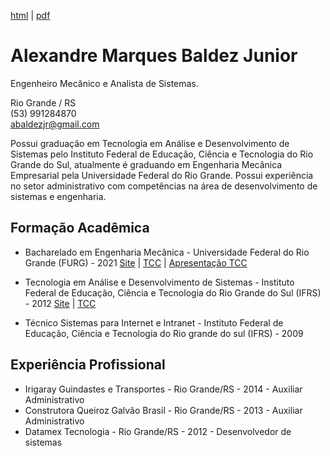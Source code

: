 [html](https://abaldezjr.github.io/abaldezjr/curriculo.html) | [pdf](https://abaldezjr.github.io/abaldezjr/curriculo.pdf)
# Alexandre Marques Baldez Junior
Engenheiro Mecânico e Analista de Sistemas.

Rio Grande / RS <br>
(53) 991284870 <br>
abaldezjr@gmail.com

Possui graduação em Tecnologia em Análise e Desenvolvimento de Sistemas pelo Instituto Federal de Educação, Ciência e Tecnologia do Rio Grande do Sul, atualmente é graduando em Engenharia Mecânica Empresarial pela Universidade Federal do Rio Grande. Possui experiência no setor administrativo com competências na área de desenvolvimento de sistemas e engenharia.
## Formação Acadêmica  
* Bacharelado em Engenharia Mecânica - Universidade Federal do Rio Grande (FURG) - 2021 [Site](https://ee.furg.br/graduacao/engenharia-mecanica-empresarial) | [TCC](https://abaldezjr.github.io/abaldezjr/tcc.pdf) | [Apresentação TCC](https://abaldezjr.github.io/abaldezjr/apresentacao-tcc.pdf)

* Tecnologia em Análise e Desenvolvimento de Sistemas - Instituto Federal de Educação, Ciência e Tecnologia do Rio Grande do Sul (IFRS) - 2012 [Site](http://divcomp.riogrande.ifrs.edu.br/superior) | [TCC](https://abaldezjr.github.io/abaldezjr/tcctads.pdf)

* Técnico Sistemas para Internet e Intranet - Instituto Federal de Educação, Ciência e Tecnologia do Rio grande do sul (IFRS) - 2009

## Experiência Profissional
* Irigaray Guindastes e Transportes - Rio Grande/RS - 2014 - Auxiliar Administrativo
* Construtora Queiroz Galvão Brasil - Rio Grande/RS - 2013 - Auxiliar Administrativo
* Datamex Tecnologia - Rio Grande/RS - 2012 - Desenvolvedor de sistemas 